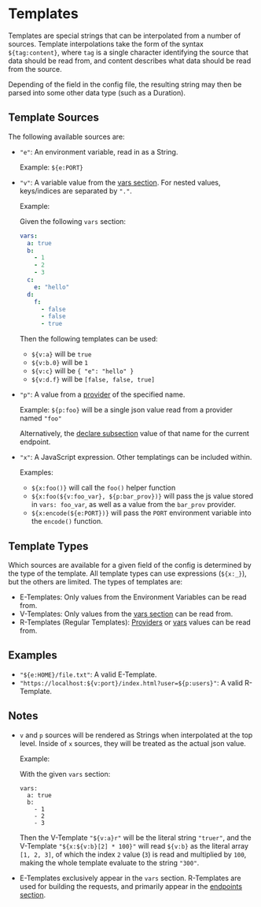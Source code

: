 # Templates

Templates are special strings that can be interpolated from a number of sources. Template interpolations
take the form of the syntax `${tag:content}`, where `tag` is a single character identifying the source
that data should be read from, and content describes what data should be read from the source.

Depending of the field in the config file, the resulting string may then be parsed into some other data
type (such as a Duration).

## Template Sources

The following available sources are:

- `"e"`: An environment variable, read in as a String.
  
  Example: `${e:PORT}`

- `"v"`: A variable value from the [vars section](../vars-section.md). For nested values, keys/indices are separated by `"."`.
  
  Example:

  Given the following `vars` section:
  ```yaml
  vars:
    a: true
    b:
      - 1
      - 2
      - 3
    c:
      e: "hello"
    d:
      f:
        - false
        - false
        - true
  ```
  Then the following templates can be used:

  - `${v:a}` will be `true`
  - `${v:b.0}` will be `1`
  - `${v:c}` will be `{ "e": "hello" }`
  - `${v:d.f}` will be `[false, false, true]`

- `"p"`: A value from a [provider](../providers-section.md) of the specified name.
  
  Example: `${p:foo}` will be a single json value read from a provider named `"foo"`

  Alternatively, the [declare subsection](../endpoints-section.md#declare-subsection) value of that name for the current endpoint.

- `"x"`: A JavaScript expression. Other templatings can be included within.

  Examples:

  - `${x:foo()}` will call the `foo()` helper function
  - `${x:foo(${v:foo_var}, ${p:bar_prov})}` will pass the js value stored in `vars: foo_var`, as well
    as a value from the `bar_prov` provider.
  - `${x:encode(${e:PORT})}` will pass the `PORT` environment variable into the `encode()` function.

## Template Types

Which sources are available for a given field of the config is determined by the type of the
template. All template types can use expressions (`${x:_}`), but the others are limited. The
types of templates are:

- E-Templates: Only values from the Environment Variables can be read from.
- V-Templates: Only values from the [vars section](../vars-section.md) can be read from.
- R-Templates (Regular Templates): [Providers](../providers-section.md) or
  [vars](../vars-section.md) values can be read from.

## Examples

- `"${e:HOME}/file.txt"`: A valid E-Template.
- `"https://localhost:${v:port}/index.html?user=${p:users}"`: A valid R-Template.

## Notes

- `v` and `p` sources will be rendered as Strings when interpolated at the top level. Inside of
  `x` sources, they will be treated as the actual json value.

  Example:

  With the given `vars` section:

  ```
  vars:
    a: true
    b:
      - 1
      - 2
      - 3
  ```

  Then the V-Template `"${v:a}r"` will be the literal string `"truer"`, and the V-Template
  `"${x:${v:b}[2] * 100}"` will read `${v:b}` as the literal array `[1, 2, 3]`, of which the
  index `2` value (`3`) is read and multiplied by `100`, making the whole template evaluate
  to the string `"300"`.

- E-Templates exclusively appear in the `vars` section. R-Templates are used for building the
  requests, and primarily appear in the [endpoints section](../endpoints-section.md).
